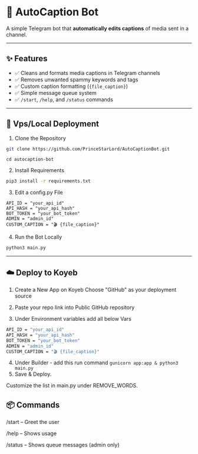 # 🤖 AutoCaption Bot

A simple Telegram bot that **automatically edits captions** of media sent in a channel.

---

## ✨ Features

- ✅ Cleans and formats media captions in Telegram channels  
- ✅ Removes unwanted spammy keywords and tags  
- ✅ Custom caption formatting (`{file_caption}`)  
- ✅ Simple message queue system  
- ✅ `/start`, `/help`, and `/status` commands  

---

## 🚀 Vps/Local Deployment

1. Clone the Repository

```bash
git clone https://github.com/PrinceStarLord/AutoCaptionBot.git
```
```
cd autocaption-bot
```
2. Install Requirements
```bash
pip3 install -r requirements.txt
```
3. Edit a config.py File
```
API_ID = "your_api_id"
API_HASH = "your_api_hash"
BOT_TOKEN = "your_bot_token"
ADMIN = "admin_id"
CUSTOM_CAPTION = "🎬 {file_caption}"
```

4. Run the Bot Locally
```bash
python3 main.py
```
---
## ☁️ Deploy to Koyeb
1. Create a New App on Koyeb
Choose "GitHub" as your deployment source

2. Paste your repo link into Public GitHub repository
3. Under Environment variables add all below Vars
```bash
API_ID = "your_api_id"
API_HASH = "your_api_hash"
BOT_TOKEN = "your_bot_token"
ADMIN = "admin_id"
CUSTOM_CAPTION = "🎬 {file_caption}"
```
4. Under Builder - add this run command ```gunicorn app:app & python3 main.py```
5. Save & Deploy.

Customize the list in main.py under REMOVE_WORDS.

## 📦 Commands
/start – Greet the user

/help – Shows usage

/status – Shows queue messages (admin only)
